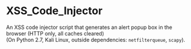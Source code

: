# XSS_Code_Injector
An XSS code injector script that generates an alert popup box in the browser (HTTP only, all caches cleared)<br/>
(On Python 2.7, Kali Linux, outside dependencies: `netfilterqueue`, `scapy`).
